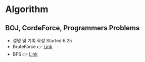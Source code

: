 # Algorithm
## BOJ, CordeForce, Programmers Problems
* 설명 및 기록 작성 Started 6.25  
* BruteForce :point_right: [Link](https://github.com/minchjung/Algorithm/wiki)
* BFS  :point_right: [Link]()
